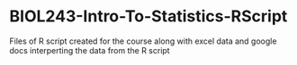 # BIOL243-Intro-To-Statistics-RScript
 Files of R script created for the course along with excel data and google docs interperting the data from the R script
